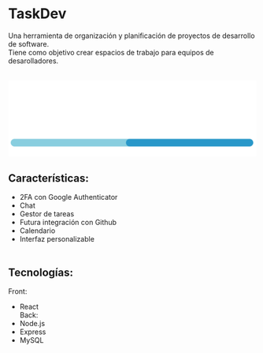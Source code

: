 # TaskDev

Una herramienta de organización y planificación de proyectos de desarrollo de software.<br> 
Tiene como objetivo crear espacios de trabajo para equipos de desarolladores.<br><br>

<img src="src/img/devware_logo.png" alt="DaveWare logo">

## Características:
- 2FA con Google Authenticator
- Chat
- Gestor de tareas
- Futura integración con Github
- Calendario
- Interfaz personalizable
<br><br>

## Tecnologías:
Front:
- React <br>
Back:
- Node.js
- Express
- MySQL

